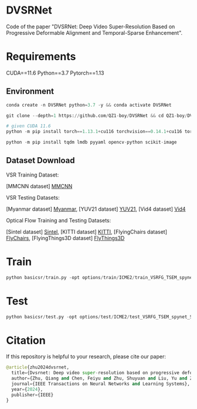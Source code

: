 # DVSRNet

Code of the paper "DVSRNet: Deep Video Super-Resolution Based on Progressive Deformable Alignment and Temporal-Sparse Enhancement".

# Requirements

CUDA==11.6 Python==3.7 Pytorch==1.13

## Environment
```python
conda create -n DVSRNet python=3.7 -y && conda activate DVSRNet

git clone --depth=1 https://github.com/QZ1-boy/DVSRNet && cd QZ1-boy/DVSRNet/

# given CUDA 11.6
python -m pip install torch==1.13.1+cu116 torchvision==0.14.1+cu116 torchaudio==0.13.1 --extra-index-url https://download.pytorch.org/whl/cu116

python -m pip install tqdm lmdb pyyaml opencv-python scikit-image
```

## Dataset Download
VSR Training Dataset:

[MMCNN dataset] [MMCNN](https://ieeexplore.ieee.org/document/8579237)

VSR Testing Datasets:

[Myanmar dataset] [Myanmar](https://ieeexplore.ieee.org/document/7444187),
[YUV21 dataset] [YUV21](https://ieeexplore.ieee.org/document/7858640),
[Vid4 dataset] [Vid4](https://ieeexplore.ieee.org/document/8099787)

Optical Flow Training and Testing Datasets:

[Sintel dataset] [Sintel](https://link.springer.com/chapter/10.1007/978-3-642-33783-3_44),
[KITTI dataset] [KITTI](https://ieeexplore.ieee.org/document/7298925),
[FlyingChairs dataset] [FlyChairs](https://ieeexplore.ieee.org/document/7410673),
[FlyingThings3D dataset] [FlyThings3D](https://ieeexplore.ieee.org/document/7780807)


# Train
```python
python basicsr/train.py -opt options/train/ICME2/train_VSRFG_TSEM_spynet_S_MM522_VMY_x4.yml
```
# Test
```python
python basicsr/test.py -opt options/test/ICME2/test_VSRFG_TSEM_spynet_S_MM522_VMY_x4.yml
```
# Citation
If this repository is helpful to your research, please cite our paper:
```python
@article{zhu2024dvsrnet,
  title={Dvsrnet: Deep video super-resolution based on progressive deformable alignment and temporal-sparse enhancement},
  author={Zhu, Qiang and Chen, Feiyu and Zhu, Shuyuan and Liu, Yu and Zhou, Xue and Xiong, Ruiqin and Zeng, Bing},
  journal={IEEE Transactions on Neural Networks and Learning Systems},
  year={2024},
  publisher={IEEE}
}
```
